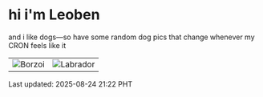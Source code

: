 # hi i'm Leoben

and i like dogs—so have some random dog pics that change whenever my CRON feels like it

|  |  |
|--------|----------|
| ![Borzoi](https://random-dog-vercel.vercel.app/api/random-borzoi?v=1756041764) | ![Labrador](https://random-dog-vercel.vercel.app/api/random-labrador?v=1756041764) |

Last updated: 2025-08-24 21:22 PHT
